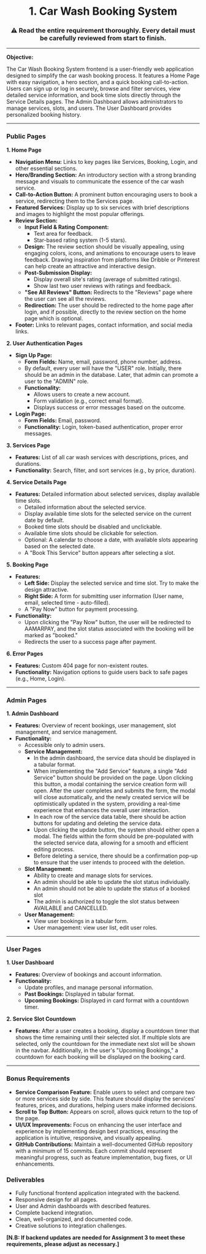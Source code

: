 <h1 align="center">1. Car Wash Booking System</h1>

<h3 align="center">⚠️ Read the entire requirement thoroughly. Every detail must be carefully reviewed from start to finish.</h3>

---

**Objective:**

The Car Wash Booking System frontend is a user-friendly web application designed to simplify the car wash booking process. It features a Home Page with easy navigation, a hero section, and a quick booking call-to-action. Users can sign up or log in securely, browse and filter services, view detailed service information, and book time slots directly through the Service Details pages. The Admin Dashboard allows administrators to manage services, slots, and users. The User Dashboard provides personalized booking history.

---

### Public Pages

**1. Home Page**

- **Navigation Menu:** Links to key pages like Services, Booking, Login, and other essential sections.
- **Hero/Branding Section:** An introductory section with a strong branding message and visuals to communicate the essence of the car wash service.
- **Call-to-Action Button:** A prominent button encouraging users to book a service, redirecting them to the Services page.
- **Featured Services:** Display up to six services with brief descriptions and images to highlight the most popular offerings.
- **Review Section:**
    - **Input Field & Rating Component:**
        - Text area for feedback.
        - Star-based rating system (1-5 stars).
    - **Design:** The review section should be visually appealing, using engaging colors, icons, and animations to encourage users to leave feedback. Drawing inspiration from platforms like Dribble or Pinterest can help create an attractive and interactive design.
    - **Post-Submission Display:**
        - Display overall site's rating (average of submitted ratings).
        - Show last two user reviews with ratings and feedback.
    - **"See All Reviews" Button:** Redirects to the "Reviews" page where the user can see all the reviews.
    - **Redirection:** The user should be redirected to the home page after login, and if possible, directly to the review section on the home page which is optional.
- **Footer:** Links to relevant pages, contact information, and social media links.

**2. User Authentication Pages**

- **Sign Up Page:**
    - **Form Fields:** Name, email, password, phone number, address.
    - By default, every user will have the "USER" role. Initially, there should be an admin in the database. Later, that admin can promote a user to the "ADMIN" role.
    - **Functionality:**
        - Allows users to create a new account.
        - Form validation (e.g., correct email format).
        - Displays success or error messages based on the outcome.
- **Login Page:**
    - **Form Fields:** Email, password.
    - **Functionality:** Login, token-based authentication, proper error messages.

**3. Services Page**

- **Features:** List of all car wash services with descriptions, prices, and durations.
- **Functionality:** Search, filter, and sort services (e.g., by price, duration).

**4. Service Details Page**

- **Features:** Detailed information about selected services, display available time slots.
    - Detailed information about the selected service.
    - Display available time slots for the selected service on the current date by default.
    - Booked time slots should be disabled and unclickable.
    - Available time slots should be clickable for selection.
    - Optional: A calendar to choose a date, with available slots appearing based on the selected date.
    - A "Book This Service" button appears after selecting a slot.

**5. Booking Page**

- **Features:**
    - **Left Side:** Display the selected service and time slot. Try to make the design attractive.
    - **Right Side:** A form for submitting user information (User name, email, selected time - auto-filled).
    - A "Pay Now" button for payment processing.
- **Functionality:**
    - Upon clicking the "Pay Now" button, the user will be redirected to AAMARPAY, and the slot status associated with the booking will be marked as "booked."
    - Redirects the user to a success page after payment.

**6. Error Pages**

- **Features:** Custom 404 page for non-existent routes.
- **Functionality:** Navigation options to guide users back to safe pages (e.g., Home, Login).

---

### Admin Pages

**1. Admin Dashboard**

- **Features:** Overview of recent bookings, user management, slot management, and service management.
- **Functionality:**
    - Accessible only to admin users.
    - **Service Management:**
        - In the admin dashboard, the service data should be displayed in a tabular format.
        - When implementing the "Add Service" feature, a single "Add Service" button should be provided on the page. Upon clicking this button, a modal containing the service creation form will open. After the user completes and submits the form, the modal will close automatically, and the newly created service will be optimistically updated in the system, providing a real-time experience that enhances the overall user interaction.
        - In each row of the service data table, there should be action buttons for updating and deleting the service data.
        - Upon clicking the update button, the system should either open a modal. The fields within the form should be pre-populated with the selected service data, allowing for a smooth and efficient editing process.
        - Before deleting a service, there should be a confirmation pop-up to ensure that the user intends to proceed with the deletion.
    - **Slot Management:**
        - Ability to create and manage slots for services.
        - An admin should be able to update the slot status individually.
        - An admin should not be able to update the status of a booked slot
        - The admin is authorized to toggle the slot status between AVAILABLE and CANCELLED.
    - **User Management:**
        - View user bookings in a tabular form.
        - User management: view user list, edit user roles.

---

### User Pages

**1. User Dashboard**

- **Features:** Overview of bookings and account information.
- **Functionality:**
    - Update profiles, and manage personal information.
    - **Past Bookings:** Displayed in tabular format.
    - **Upcoming Bookings:** Displayed in card format with a countdown timer.

**2. Service Slot Countdown**

- **Features:** After a user creates a booking, display a countdown timer that shows the time remaining until their selected slot. If multiple slots are selected, only the countdown for the immediate next slot will be shown in the navbar. Additionally, in the user's "Upcoming Bookings," a countdown for each booking will be displayed on the booking card.

---

### Bonus Requirements

- **Service Comparison Feature:** Enable users to select and compare two or more services side by side. This feature should display the services’ features, prices, and durations, helping users make informed decisions.
- **Scroll to Top Button:** Appears on scroll, allows quick return to the top of the page.
- **UI/UX Improvements:** Focus on enhancing the user interface and experience by implementing design best practices, ensuring the application is intuitive, responsive, and visually appealing.
- **GitHub Contributions:** Maintain a well-documented GitHub repository with a minimum of 15 commits. Each commit should represent meaningful progress, such as feature implementation, bug fixes, or UI enhancements.

### Deliverables

- Fully functional frontend application integrated with the backend.
- Responsive design for all pages.
- User and Admin dashboards with described features.
- Complete backend integration.
- Clean, well-organized, and documented code.
- Creative solutions to integration challenges.

**[N.B: If backend updates are needed for Assignment 3 to meet these requirements, please adjust as necessary.]**